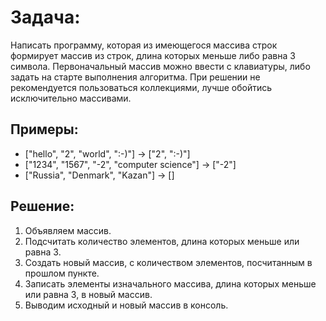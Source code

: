 # Задача:

Написать программу, которая из имеющегося массива строк формирует массив из строк, длина которых меньше либо равна 3 символа. Первоначальный массив можно ввести с клавиатуры, либо задать на старте выполнения алгоритма. При решении не рекомендуется пользоваться коллекциями, лучше обойтись исключительно массивами.

## Примеры:
* ["hello", "2", "world", ":-)"] -> ["2", ":-)"]
* ["1234", "1567", "-2", "computer science"] -> ["-2"]
* ["Russia", "Denmark", "Kazan"] -> []

## Решение:

1. Объявляем массив.
2. Подсчитать количество элементов, длина которых меньше или равна 3.
3. Создать новый массив, с количеством элементов, посчитанным в прошлом пункте.
4. Записать элементы изначального массива, длина которых меньше или равна 3, в новый массив.
5. Выводим исходный и новый массив в консоль.
